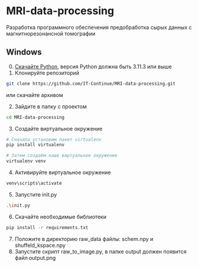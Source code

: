 # MRI-data-processing
 Разработка программного обеспечения предобработка сырых данных с магнитнорезонансной томографии

## Windows
0. [Скачайте Python](https://www.python.org/downloads/), версия Python должна быть 3.11.3 или выше
1. Клонируйте репозиторий 
```bash
git clone https://github.com/IT-Continue/MRI-data-processing.git

```
или скачайте архивом

2. Зайдите в папку с проектом
```bash
cd MRI-data-processing

```
3. Создайте виртуальное окружение
```bash
# Сначала установим пакет virtualenv
pip install virtualenv

# Затем создаём наше виртуальное окружение 
virtualenv venv

```
4. Активируйте виртуальное окружение
```bash
venv\scripts\activate

```
5. Запустите init.py
```bash
.\init.py

```
6. Скачайте необходимые библиотеки
```bash
pip install -r requirements.txt

```
7. Положите в директорию raw_data файлы: schem.npy и shuffeld_kspace.npy
8. Запустите скрипт raw_to_image.py, в папке output должен появится файл output.png
